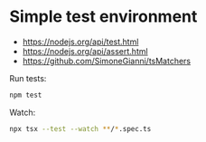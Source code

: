 # Simple test environment

- <https://nodejs.org/api/test.html>
- <https://nodejs.org/api/assert.html>
- <https://github.com/SimoneGianni/tsMatchers>

Run tests:

```bash
npm test
```

Watch:

```bash
npx tsx --test --watch **/*.spec.ts
```
